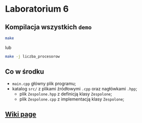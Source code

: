 # Laboratorium 6

## Kompilacja wszystkich `demo`

```bash
make
```

lub

```bash
make -j liczba_procesorow
```

## Co w środku

- `main.cpp` główny plik programu;
- katalog `src/` z plikami źródłowymi `.cpp` oraz nagłówkami `.hpp`;
  - plik `Zespolone.hpp` z definicją klasy `Zespolone`;
  - plik `Zespolone.cpp` z implementacją klasy `Zespolone`;
  
## [**Wiki page**](https://github.com/andywiecko/Techniki-Programowania/wiki/6.-Konwersje-i-operatory)
